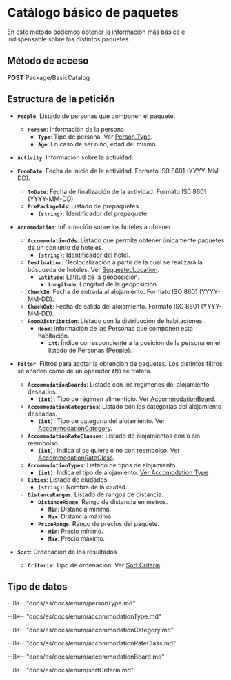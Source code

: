 # Catálogo básico de paquetes

En este método podemos obtener la información más básica e indispensable sobre los distintos paquetes.

## Método de acceso

**POST** Package/BasicCatalog

## Estructura de la petición

- **``People``**: Listado de personas que componen el paquete.
    - **``Person``**: Información de la persona
        - **``Type``**: Tipo de persona. Ver [Person.Type](#persontype).
        - **``Age``**: En caso de ser niño, edad del mismo.

- **``Activity``**: Información sobre la actividad.
- **``FromDate``**: Fecha de inicio de la actividad. Formato IS0 8601 (YYYY-MM-DD).
    - **``ToDate``**: Fecha de finalización de la actividad. Formato IS0 8601 (YYYY-MM-DD).
    - **``PrePackageIds``**: Listado de prepaquetes.
        - **``(string)``**: Identificador del prepaquete.

- **``Accomodation``**: Información sobre los hoteles a obtener.
    - **``AccommodationIds``**: Listado que permite obtener únicamente paquetes de un conjunto de hoteles.
        - **``(string)``**: Identificador del hotel.
    - **``Destination``**: Geolocalización a partir de la cual se realizará la búsqueda de hoteles. Ver [SuggestedLocation](/experthubApiDocs/es/docs/package/prePackage/).
        - **``Latitude``**: Latitud de la geoposición.
            - **``Longitude``**: Longitud de la geoposición.
    - **``CheckIn``**: Fecha de entrada al alojamiento. Formato ISO 8601 (YYYY-MM-DD).
    - **``CheckOut``**: Fecha de salida del alojamiento. Formato ISO 8601 (YYYY-MM-DD).
    - **``RoomDistribution``**: Listado con la distribución de habitaciones.
        - **``Room``**: Información de las Personas que componen esta habitación.
            - **``int``**: Índice correspondiente a la posición de la persona en el listado de Personas (People).
- **``Filter``**: Filtros para acotar la obtención de paquetes. Los distintos filtros se añaden como de un operador ``AND`` se tratara.
    - **``AccommodationBoards``**: Listado con los regímenes del alojamiento deseados.
        - **``(int)``**: Tipo de régimen alimenticio. Ver [AccommodationBoard](#accommodationboard).
    - **``AccommodationCategories``**: Listado con las categorías del alojamiento deseadas.
        - **``(int)``**: Tipo de categoría del alojamiento. Ver [AccommodationCategory](#accommodationcategory).
    - **``AccommodationRateClasses``**: Listado de alojamientos con o sin reembolso.
        - **``(int)``**: Indica si se quiere o no con reembolso. Ver [AccommodationRateClass](#accommodationrateclass).
    - **``AccommodationTypes``**: Listado de tipos de alojamiento.
        - **``(int)``**: Indica el tipo de alojamiento. [Ver Accomodation Type](#accomodation-types)
    - **``Cities``**: Listado de ciudades.
        - **``(string)``**: Nombre de la ciudad.
    - **``DistanceRanges``**: Listado de rangos de distancia.
        - **``DistanceRange``**: Rango de distancia en metros.
            - **``Min``**: Distancia mínima.
            - **``Max``**: Distancia máxima.
        - **``PriceRange``**: Rango de precios del paquete.
            - **``Min``**: Precio mínimo.
            - **``Max``**: Precio máximo.
- **``Sort``**: Ordenación de los resultados
    - **``Criteria``**: Tipo de ordenación. Ver [Sort.Criteria](#sortcriteria).


## Tipo de datos
--8<-- "docs/es/docs/enum/personType.md"

--8<-- "docs/es/docs/enum/accommodationType.md"

--8<-- "docs/es/docs/enum/accommodationCategory.md"

--8<-- "docs/es/docs/enum/accommodationRateClass.md"

--8<-- "docs/es/docs/enum/accommodationBoard.md"

--8<-- "docs/es/docs/enum/sortCriteria.md"
